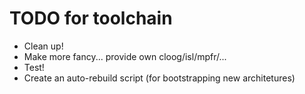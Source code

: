 # TODO for toolchain #

- Clean up!
- Make more fancy... provide own cloog/isl/mpfr/...
- Test!
- Create an auto-rebuild script (for bootstrapping new architetures)

